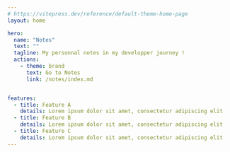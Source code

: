 ```yaml
---
# https://vitepress.dev/reference/default-theme-home-page
layout: home

hero:
  name: "Notes"
  text: ""
  tagline: My personnal notes in my developper journey !
  actions:
    - theme: brand
      text: Go to Notes
      link: /notes/index.md


features:
  - title: Feature A
    details: Lorem ipsum dolor sit amet, consectetur adipiscing elit
  - title: Feature B
    details: Lorem ipsum dolor sit amet, consectetur adipiscing elit
  - title: Feature C
    details: Lorem ipsum dolor sit amet, consectetur adipiscing elit
---
```



